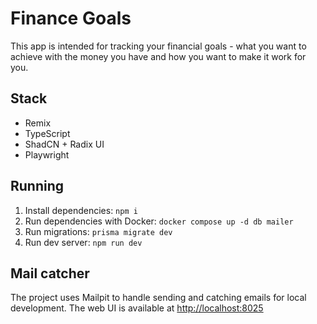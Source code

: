 # Finance Goals

This app is intended for tracking your financial goals - what you want to achieve 
with the money you have and how you want to make it work for you.

## Stack

* Remix
* TypeScript
* ShadCN + Radix UI
* Playwright

## Running

1. Install dependencies: `npm i`
2. Run dependencies with Docker: `docker compose up -d db mailer`
3. Run migrations: `prisma migrate dev`
4. Run dev server: `npm run dev`

## Mail catcher

The project uses Mailpit to handle sending and catching emails for local development.
The web UI is available at [http://localhost:8025](http://localhost:8025)

